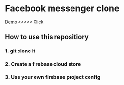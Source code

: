 # Facebook messenger clone
[Demo](https://yougigun.github.io/fb-messanger-clone/) <<<<< Click

## How to use this repositiory
### 1. git clone it 
### 2. Create a firebase cloud store
### 3. Use your own firebase project config
